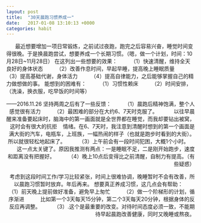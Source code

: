 ```yaml
---
layout: post
title:  "30天晨跑习惯养成一"
date:   2017-01-08 13:10:13 +0000
categories: habit
---
```

       最近想要增加一项日常锻炼，之前试过夜跑，跑完之后容易兴奋，睡觉时间变得很晚。于是换晨跑尝试，想要养成一个长期习惯。（嗯，做一个计划，时间：10月28日~11月28日）
在这列出一些想要的效果：
        （1）快速清醒，维持全天良好的身体状态
        （2）改善作息时间，早起早睡，提高晚上睡眠质量
        （3）提高基础代谢，身体活力
        （4）提高自律能力，之后能够掌握自己的精力做想做的事。
能想到的困难有：
        （1）习惯性赖床
        （2）时间安排，（洗澡，换衣服，吃早饭的时间等）
<div style="text-align: right;">——2016.11.26
坚持两周之后有了一些反馈：
        （1）晨跑后精神饱满，整个人感觉很有活力
        （2）最困难的部分在大约6、7天时克服了。
          以往早晨醒来准备要起床时，脑海中的第一画面就是全世界都在睡觉，而我却要钻出被窝，这时会有很大的抗拒    情绪。在6、7天时，我注意到清醒时想到的第一个画面是满大街的汽车，电瓶车，上班族，一幅热闹的样子（也就是跑步时看到的大街）。所以就很轻松地起床了。
        （3）上午前会有一段时间犯困，大概1个小时。
          这一点太关键了。原因我推测有两点：一是睡眠不足，二是刚开始跑步，速度和距离没有把握好。
        （4）晚上10点后变得比之前清醒，自制力有提高。（有些疑惑）

考虑到这段时间工作/学习比较紧张，时间上很难协调，晚睡暂时不会有改善，所以晨跑习惯暂时放弃。年后再来。
想要真正养成习惯，这几点会有帮助：
        （1）前天晚上提前做好准备，避免早上匆忙
        （2）做一个阶梯形的计划，循序渐进
          比如第一个3天每天15分钟，第二个3天每天20分钟，根据身体的反反应再调整。
        （3）.这个是最重要的改变。对待时间态度必须一致，不能期待早起晨跑改善健康，同时又晚睡或熬夜。